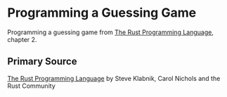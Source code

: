 # Programming a Guessing Game
Programming a guessing game from [The Rust Programming Language](https://doc.rust-lang.org/book/ch02-00-guessing-game-tutorial.html), chapter 2.

## Primary Source
[The Rust Programming Language](https://doc.rust-lang.org/book/title-page.html) by Steve Klabnik, Carol Nichols and the Rust Community
